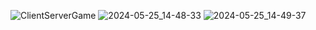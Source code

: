 ![ClientServerGame](https://github.com/ArtHoly26/ClientServerC-/assets/112950470/dd4adc4e-4e3e-442a-afbf-ff4b92da12c5)
![2024-05-25_14-48-33](https://github.com/ArtHoly26/ClientServerC-/assets/112950470/77a0e6af-571b-405d-b26e-38014b5458eb)
![2024-05-25_14-49-37](https://github.com/ArtHoly26/ClientServerC-/assets/112950470/5cdf6283-9645-40e5-a0fe-28e40745e9ba)
